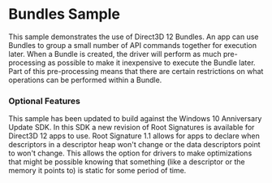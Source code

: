 # Bundles Sample
This sample demonstrates the use of Direct3D 12 Bundles. An app can use Bundles to group a small number of API commands together for execution later. When a Bundle is created, the driver will perform as much pre-processing as possible to make it inexpensive to execute the Bundle later. Part of this pre-processing means that there are certain restrictions on what operations can be performed within a Bundle.

### Optional Features
This sample has been updated to build against the Windows 10 Anniversary Update SDK. In this SDK a new revision of Root Signatures is available for Direct3D 12 apps to use. Root Signature 1.1 allows for apps to declare when descriptors in a descriptor heap won't change or the data descriptors point to won't change.  This allows the option for drivers to make optimizations that might be possible knowing that something (like a descriptor or the memory it points to) is static for some period of time.